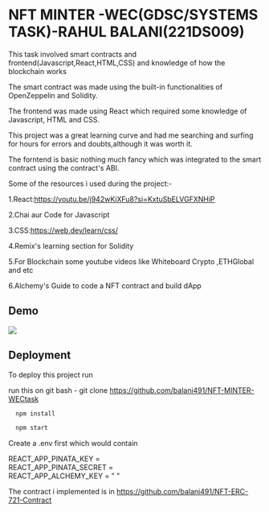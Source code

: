 
# NFT MINTER -WEC(GDSC/SYSTEMS TASK)-RAHUL BALANI(221DS009)

This task involved smart contracts and frontend(Javascript,React,HTML,CSS) and knowledge of how the blockchain works 

The smart contract was made using the built-in functionalities of OpenZeppelin and Solidity.

The frontend was made using React which required some knowledge of Javascript, HTML and CSS.

This project was a great learning curve and had me searching and surfing for hours for errors and doubts,although it was worth it.

The forntend is basic nothing much fancy which was integrated to the smart contract using the contract's ABI.

Some of the resources i used during the project:-

1.React:https://youtu.be/j942wKiXFu8?si=KxtuSbELVGFXNHiP

2.Chai aur Code for Javascript

3.CSS:https://web.dev/learn/css/

4.Remix's learning section for Solidity

5.For Blockchain some youtube videos like Whiteboard Crypto
,ETHGlobal and etc

6.Alchemy's Guide to code a NFT contract and build dApp



## Demo

![]([https://github.com/balani491/WEC-task-SystemsGDSC-NFT-MINTER-Rahul-Balani-221DS009-/blob/main/Untitled%20video%20-%20Made%20with%20Clipchamp.gif](https://github.com/balani491/NFT-MINTER-WECtask/blob/main/Untitled%20video%20-%20Made%20with%20Clipchamp%20(1).gif))



## Deployment

To deploy this project run 

run this on git bash   -  git clone https://github.com/balani491/NFT-MINTER-WECtask


```bash
  npm install

  npm start
```

Create a .env first which would contain  

REACT_APP_PINATA_KEY =  
REACT_APP_PINATA_SECRET =   
REACT_APP_ALCHEMY_KEY = " "

The contract i implemented is in https://github.com/balani491/NFT-ERC-721-Contract

